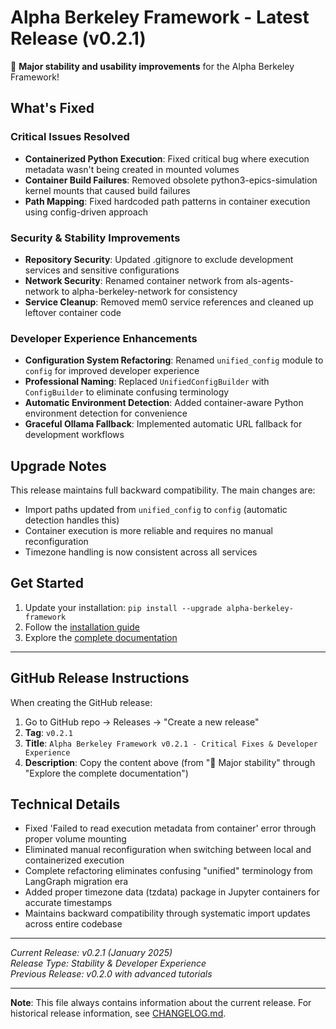 # Alpha Berkeley Framework - Latest Release (v0.2.1)

🔧 **Major stability and usability improvements** for the Alpha Berkeley Framework!

## What's Fixed

### Critical Issues Resolved
- **Containerized Python Execution**: Fixed critical bug where execution metadata wasn't being created in mounted volumes
- **Container Build Failures**: Removed obsolete python3-epics-simulation kernel mounts that caused build failures
- **Path Mapping**: Fixed hardcoded path patterns in container execution using config-driven approach

### Security & Stability Improvements
- **Repository Security**: Updated .gitignore to exclude development services and sensitive configurations
- **Network Security**: Renamed container network from als-agents-network to alpha-berkeley-network for consistency
- **Service Cleanup**: Removed mem0 service references and cleaned up leftover container code

### Developer Experience Enhancements
- **Configuration System Refactoring**: Renamed `unified_config` module to `config` for improved developer experience
- **Professional Naming**: Replaced `UnifiedConfigBuilder` with `ConfigBuilder` to eliminate confusing terminology
- **Automatic Environment Detection**: Added container-aware Python environment detection for convenience
- **Graceful Ollama Fallback**: Implemented automatic URL fallback for development workflows

## Upgrade Notes

This release maintains full backward compatibility. The main changes are:
- Import paths updated from `unified_config` to `config` (automatic detection handles this)
- Container execution is more reliable and requires no manual reconfiguration
- Timezone handling is now consistent across all services

## Get Started

1. Update your installation: `pip install --upgrade alpha-berkeley-framework`
2. Follow the [installation guide](https://thellert.github.io/alpha_berkeley/getting-started/installation/)
3. Explore the [complete documentation](https://thellert.github.io/alpha_berkeley/)

---

## GitHub Release Instructions

When creating the GitHub release:

1. Go to GitHub repo → Releases → "Create a new release"
2. **Tag**: `v0.2.1`
3. **Title**: `Alpha Berkeley Framework v0.2.1 - Critical Fixes & Developer Experience`
4. **Description**: Copy the content above (from "🔧 Major stability" through "Explore the complete documentation")

## Technical Details

- Fixed 'Failed to read execution metadata from container' error through proper volume mounting
- Eliminated manual reconfiguration when switching between local and containerized execution
- Complete refactoring eliminates confusing "unified" terminology from LangGraph migration era
- Added proper timezone data (tzdata) package in Jupyter containers for accurate timestamps
- Maintains backward compatibility through systematic import updates across entire codebase

---

*Current Release: v0.2.1 (January 2025)*  
*Release Type: Stability & Developer Experience*  
*Previous Release: v0.2.0 with advanced tutorials*

---

**Note**: This file always contains information about the current release. For historical release information, see [CHANGELOG.md](CHANGELOG.md).
